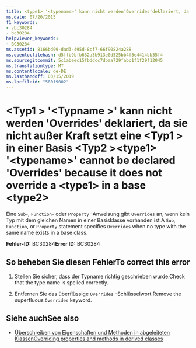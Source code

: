 ```yaml
---
title: <type1> '<typename>' kann nicht werden'Overrides'deklariert, da es nicht überschreibt eine <type1> in einer Basis <type2>
ms.date: 07/20/2015
f1_keywords:
- vbc30284
- bc30284
helpviewer_keywords:
- BC30284
ms.assetid: 8166bd09-dad3-495d-8cf7-66f90824a288
ms.openlocfilehash: d5ffb9bfb632a3b913e0d525bb4f5e4414bb35f4
ms.sourcegitcommit: 5c1abeec15fbddcc7dbaa729fabc1f1f29f12045
ms.translationtype: MT
ms.contentlocale: de-DE
ms.lasthandoff: 03/15/2019
ms.locfileid: "58019002"
---
```

# <a name="type1-typename-cannot-be-declared-overrides-because-it-does-not-override-a-type1-in-a-base-type2"></a><span data-ttu-id="46864-102">\<Typ1 > '\<Typname >' kann nicht werden 'Overrides' deklariert, da sie nicht außer Kraft setzt eine \<Typ1 > in einer Basis \<Typ2 ></span><span class="sxs-lookup"><span data-stu-id="46864-102">\<type1> '\<typename>' cannot be declared 'Overrides' because it does not override a \<type1> in a base \<type2></span></span>
<span data-ttu-id="46864-103">Eine `Sub`-, `Function`- oder `Property` -Anweisung gibt `Overrides` an, wenn kein Typ mit dem gleichen Namen in einer Basisklasse vorhanden ist.</span><span class="sxs-lookup"><span data-stu-id="46864-103">A `Sub`, `Function`, or `Property` statement specifies `Overrides` when no type with the same name exists in a base class.</span></span>  
  
 <span data-ttu-id="46864-104">**Fehler-ID:** BC30284</span><span class="sxs-lookup"><span data-stu-id="46864-104">**Error ID:** BC30284</span></span>  
  
## <a name="to-correct-this-error"></a><span data-ttu-id="46864-105">So beheben Sie diesen Fehler</span><span class="sxs-lookup"><span data-stu-id="46864-105">To correct this error</span></span>  
  
1.  <span data-ttu-id="46864-106">Stellen Sie sicher, dass der Typname richtig geschrieben wurde.</span><span class="sxs-lookup"><span data-stu-id="46864-106">Check that the type name is spelled correctly.</span></span>  
  
2.  <span data-ttu-id="46864-107">Entfernen Sie das überflüssige `Overrides` -Schlüsselwort.</span><span class="sxs-lookup"><span data-stu-id="46864-107">Remove the superfluous `Overrides` keyword.</span></span>  
  
## <a name="see-also"></a><span data-ttu-id="46864-108">Siehe auch</span><span class="sxs-lookup"><span data-stu-id="46864-108">See also</span></span>

- [<span data-ttu-id="46864-109">Überschreiben von Eigenschaften und Methoden in abgeleiteten Klassen</span><span class="sxs-lookup"><span data-stu-id="46864-109">Overriding properties and methods in derived classes</span></span>](~/docs/visual-basic/programming-guide/language-features/objects-and-classes/inheritance-basics.md#overriding-properties-and-methods-in-derived-classes)

